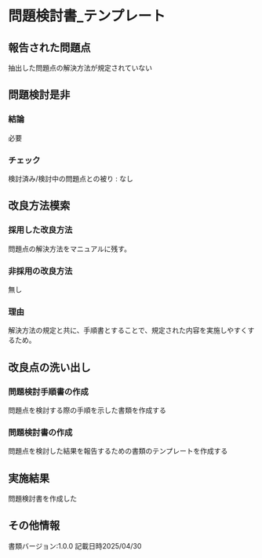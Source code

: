 # 問題検討書_テンプレート

## 報告された問題点
抽出した問題点の解決方法が規定されていない

## 問題検討是非
### 結論
必要
### チェック
検討済み/検討中の問題点との被り : なし

## 改良方法模索
### 採用した改良方法
問題点の解決方法をマニュアルに残す。
### 非採用の改良方法
無し
### 理由
解決方法の規定と共に、手順書とすることで、規定された内容を実施しやすくするため。

## 改良点の洗い出し
### 問題検討手順書の作成
問題点を検討する際の手順を示した書類を作成する
### 問題検討書の作成
問題点を検討した結果を報告するための書類のテンプレートを作成する

## 実施結果
問題検討書を作成した

## その他情報
書類バージョン:1.0.0
記載日時2025/04/30
